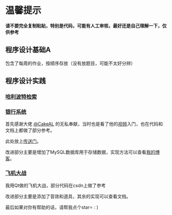 # 温馨提示

**请不要完全复制粘贴，特别是代码，可能有人工审核，最好还是自己理解一下，仅供参考**

## 程序设计基础A

包含了每周的作业，按顺序存放（没有放题目，可能不太好分辨）

## 程序设计实践

### [哈利波特检索](https://github.com/study-233/USTB-Course/tree/main/程序设计实践/哈利波特检索)

### [银行系统](https://github.com/study-233/USTB-Course/tree/main/程序设计实践/银行系统)

首先感谢大佬 [@CakeAL](https://github.com/CakeAL) 的无私奉献，当时也是看了他的[视频](https://www.bilibili.com/video/BV12L411i78C/?share_source=copy_web&vd_source=eebc583596be9433fc9f1f3db7e322d7)入门，也在代码和文档上都做了部分参考。

此处放上[传送门](https://github.com/CakeAL/ustb-cpp-programming)。

改进部分主要是增加了MySQL数据库用于存储数据，实现方法可以查看[我的博客](https://www.cnblogs.com/AndyYX/p/18144477)。

### [飞机大战](https://github.com/study-233/USTB-Course/tree/main/程序设计实践/飞机大战的完善)

我用Qt做的飞机大战，部分代码在csdn上做了参考

改进部分主要是添加了音效和道具，其余的实现可以查看文档。



最后如果对你有帮助的话，请帮我点个star⭐ : )
